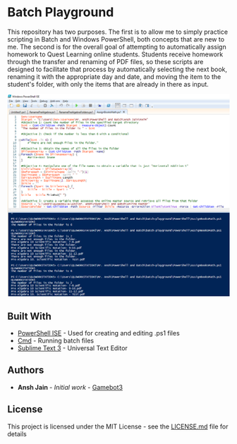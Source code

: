 # Batch Playground

This repository has two purposes. The first is to allow me to simply practice scripting in Batch and Windows PowerShell, both concepts that are new to me. The second is for the overall goal of attempting to automatically assign homework to Quest Learning online students. Students receive homework through the transfer and renaming of PDF files, so these scripts are designed to facilitate that process by automatically selecting the next book, renaming it with the appropriate day and date, and moving the item to the student's folder, with only the items that are already in there as input. 

<p align="center">
	<img src="ide.png" alt="Image of code running" />
</p>

## Built With

  * [PowerShell ISE](https://docs.microsoft.com/en-us/powershell/scripting/core-powershell/ise/introducing-the-windows-powershell-ise?view=powershell-6) - Used for creating and editing .ps1 files
  * [Cmd](https://docs.microsoft.com/en-us/windows-server/administration/windows-commands/cmd) - Running batch files
  * [Sublime Text 3](https://www.sublimetext.com/) - Universal Text Editor

## Authors

* **Ansh Jain** - *Initial work* - [Gamebot3](https://github.com/Gamebot3)

## License

This project is licensed under the MIT License - see the [LICENSE.md](LICENSE.md) file for details
